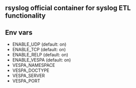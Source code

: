 ## rsyslog official container for syslog ETL functionality

## Env vars

- ENABLE_UDP (default: on)
- ENABLE_TCP (default: on)
- ENABLE_RELP (default: on)
- ENABLE_VESPA (default: on)
- VESPA_NAMESPACE
- VESPA_DOCTYPE
- VESPA_SERVER
- VESPA_PORT
